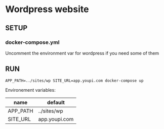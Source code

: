 # Wordpress website

## SETUP

### docker-compose.yml

Uncomment the environment var for wordpress if you need some of them

## RUN

```
APP_PATH=../sites/wp SITE_URL=app.youpi.com docker-compose up
```

Environement variables:

| name               | default                                        |
|--------------------|------------------------------------------------|
| APP_PATH           | ../sites/wp                                    |
| SITE_URL           | app.youpi.com                                  |
